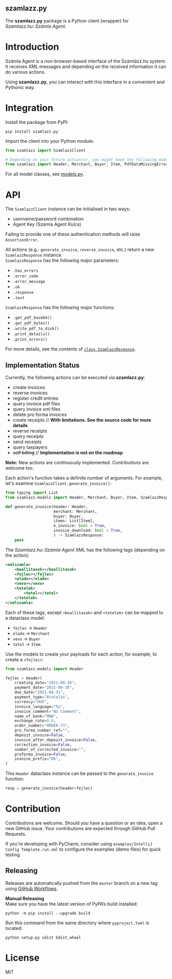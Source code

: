 szamlazz.py
----
The **szamlazz.py** package is a Python client (wrapper) for *Szamlazz.hu::Számla Agent*.

# Introduction
Számla Agent is a non-browser-based interface of the Számlázz.hu system.
It receives XML messages and depending on the received information it can do various actions.

Using **szamlazz.py**, you can interact with this interface in a convenient and Pythonic way.

# Integration
Install the package from PyPI:
```shell
pip install szamlazz.py
```

Import the client into your Python module:
```python
from szamlazz import SzamlazzClient

# Depending on your future action(s), you might need the following model classes too:
from szamlazz import Header, Merchant, Buyer, Item, PdfDataMissingError
```
For all model classes, see [models.py](szamlazz/models.py).

# API
The `SzamlazzClient` instance can be initialised in two ways:
  * username/password combination
  * Agent Key (Számla Agent Kulcs)

Failing to provide one of these authentication methods will raise `AssertionError`.

All actions (e.g.: `generate_invoice`, `reverse_invoice`, etc.) return a new `SzamlazzResponse` instance. <br>
`SzamlazzResponse` has the following major parameters:
  * `.has_errors`
  * `.error_code`
  * `.error_message`
  * `.ok`
  * `.response`
  * `.text`

`SzamlazzResponse` has the following major functions:
  * `.get_pdf_base64()`
  * `.get_pdf_bytes()`
  * `.write_pdf_to_disk()`
  * `.print_details()`
  * `.print_errors()`

For more details, see the contents of [`class SzamlazzResponse`](szamlazz/models.py).

## Implementation Status
Currently, the following actions can be executed via **szamlazz.py**:
  * create invoices
  * reverse invoices
  * register credit entries
  * query invoice pdf files
  * query invoice xml files
  * delete pro forma invoices
  * create receipts // **With limitations. See the source code for more details**
  * reverse receipts
  * query receipts
  * send receipts
  * query taxpayers
  * ~~self billing~~ // **Implementation is not on the roadmap**

**Note:** New actions are continuously implemented. Contributions are welcome too.

Each action's function takes a definite number of arguments. For example, let's examine `SzamlazzClient.generate_invoice()`:
```python
from typing import List
from szamlazz.models import Header, Merchant, Buyer, Item, SzamlazzResponse

def generate_invoice(header: Header,
                     merchant: Merchant,
                     buyer: Buyer,
                     items: List[Item],
                     e_invoice: bool = True,
                     invoice_download: bool = True,
                     ) -> SzamlazzResponse:
    pass
```

The *Szamlazz.hu::Számla Agent* XML has the following tags (depending on the action):
```xml
<xmlszamla>
    <beallitasok></beallitasok>
    <fejlec></fejlec>
    <elado></elado>
    <vevo></vevo>
    <tetelek>
        <tetel></tetel>
    </tetelek>
</xmlszamla>
```

Each of these tags, except `<beallitasok>` and `<tetelek>` can be mapped to a dataclass model:
  * `fejlec` -> `Header`
  * `elado` -> `Merchant`
  * `vevo` -> `Buyer`
  * `tetel` -> `Item`

Use the models to create your payloads for each action, for example, to create a `<fejlec>`:
```python
from szamlazz.models import Header

fejlec = Header(
    creating_date="2021-08-26",
    payment_date="2021-08-26",
    due_date="2021-08-31",
    payment_type="Átutalás",
    currency="HUF",
    invoice_language="hu",
    invoice_comment="No Comment",
    name_of_bank="MNB",
    exchange_rate=0.0,
    order_number="ORDER-73",
    pro_forma_number_ref="",
    deposit_invoice=False,
    invoice_after_deposit_invoice=False,
    correction_invoice=False,
    number_of_corrected_invoice="",
    proforma_invoice=False,
    invoice_prefix="DK",
)
```

This `Header` dataclass instance can be passed to the `generate_invoice` function:
```python
resp = generate_invoice(header=fejlec)
```

# Contribution
Contributions are welcome. Should you have a question or an idea, open a new GitHub issue.
Your contributions are expected through GitHub Pull Requests.

If you're developing with PyCharm, consider using `examples/IntelliJ Config Template.run.xml` 
to configure the examples (demo files) for quick testing.

## Releasing
Releases are automatically pushed from the `master` branch on a new tag using [GitHub Workflows](.github/workflows/publish-to-pypi.yml).

**Manual Releasing** <br>
Make sure you have the latest version of PyPA’s build installed:
```shell
python -m pip install --upgrade build
```
Run this command from the same directory where `pyproject.toml` is located:
```shell
python setup.py sdist bdist_wheel
```

# License
MIT
